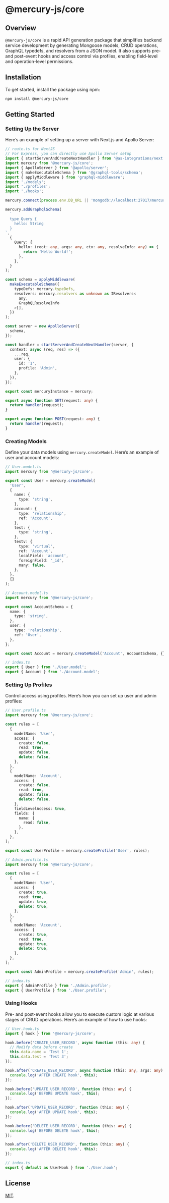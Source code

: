 # @mercury-js/core

## Overview

`@mercury-js/core` is a rapid API generation package that simplifies backend service development by generating Mongoose models, CRUD operations, GraphQL typedefs, and resolvers from a JSON model. It also supports pre- and post-event hooks and access control via profiles, enabling field-level and operation-level permissions.

## Installation

To get started, install the package using npm:

```bash
npm install @mercury-js/core
```

## Getting Started

### Setting Up the Server

Here’s an example of setting up a server with Next.js and Apollo Server:

```typescript
// route.ts for NextJS
// For Express, you can directly use Apollo Server setup
import { startServerAndCreateNextHandler } from '@as-integrations/next';
import mercury from '@mercury-js/core';
import { ApolloServer } from '@apollo/server';
import { makeExecutableSchema } from '@graphql-tools/schema';
import { applyMiddleware } from 'graphql-middleware';
import './models';
import './profiles';
import './hooks';

mercury.connect(process.env.DB_URL || 'mongodb://localhost:27017/mercury');

mercury.addGraphqlSchema(
  `
  type Query {
    hello: String
  }
`,
  {
    Query: {
      hello: (root: any, args: any, ctx: any, resolveInfo: any) => {
        return 'Hello World!';
      },
    },
  }
);

const schema = applyMiddleware(
  makeExecutableSchema({
    typeDefs: mercury.typeDefs,
    resolvers: mercury.resolvers as unknown as IResolvers<
      any,
      GraphQLResolveInfo
    >[],
  })
);

const server = new ApolloServer({
  schema,
});

const handler = startServerAndCreateNextHandler(server, {
  context: async (req, res) => ({
    ...req,
    user: {
      id: '1',
      profile: 'Admin',
    },
  }),
});

export const mercuryInstance = mercury;

export async function GET(request: any) {
  return handler(request);
}

export async function POST(request: any) {
  return handler(request);
}
```

### Creating Models

Define your data models using `mercury.createModel`. Here’s an example of user and account models:

```typescript
// User.model.ts
import mercury from '@mercury-js/core';

export const User = mercury.createModel(
  'User',
  {
    name: {
      type: 'string',
    },
    account: {
      type: 'relationship',
      ref: 'Account',
    },
    test: {
      type: 'string',
    },
    testv: {
      type: 'virtual',
      ref: 'Account',
      localField: 'account',
      foreignField: '_id',
      many: false,
    },
  },
  {}
);

// Account.model.ts
import mercury from '@mercury-js/core';

export const AccountSchema = {
  name: {
    type: 'string',
  },
  user: {
    type: 'relationship',
    ref: 'User',
  },
};

export const Account = mercury.createModel('Account', AccountSchema, {});

// index.ts
export { User } from './User.model';
export { Account } from './Account.model';
```

### Setting Up Profiles

Control access using profiles. Here’s how you can set up user and admin profiles:

```typescript
// User.profile.ts
import mercury from '@mercury-js/core';

const rules = [
  {
    modelName: 'User',
    access: {
      create: false,
      read: true,
      update: false,
      delete: false,
    },
  },
  {
    modelName: 'Account',
    access: {
      create: false,
      read: true,
      update: false,
      delete: false,
    },
    fieldLevelAccess: true,
    fields: {
      name: {
        read: false,
      },
    },
  },
];

export const UserProfile = mercury.createProfile('User', rules);

// Admin.profile.ts
import mercury from '@mercury-js/core';

const rules = [
  {
    modelName: 'User',
    access: {
      create: true,
      read: true,
      update: true,
      delete: true,
    },
  },
  {
    modelName: 'Account',
    access: {
      create: true,
      read: true,
      update: true,
      delete: true,
    },
  },
];

export const AdminProfile = mercury.createProfile('Admin', rules);

// index.ts
export { AdminProfile } from './Admin.profile';
export { UserProfile } from './User.profile';
```

### Using Hooks

Pre- and post-event hooks allow you to execute custom logic at various stages of CRUD operations. Here’s an example of how to use hooks:

```typescript
// User.hook.ts
import { hook } from '@mercury-js/core';

hook.before('CREATE_USER_RECORD', async function (this: any) {
  // Modify data before create
  this.data.name = 'Test 1';
  this.data.test = 'Test 3';
});

hook.after('CREATE_USER_RECORD', async function (this: any, args: any) {
  console.log('AFTER CREATE hook', this);
});

hook.before('UPDATE_USER_RECORD', function (this: any) {
  console.log('BEFORE UPDATE hook', this);
});

hook.after('UPDATE_USER_RECORD', function (this: any) {
  console.log('AFTER UPDATE hook', this);
});

hook.before('DELETE_USER_RECORD', function (this: any) {
  console.log('BEFORE DELETE hook', this);
});

hook.after('DELETE_USER_RECORD', function (this: any) {
  console.log('AFTER DELETE hook', this);
});

// index.ts
export { default as UserHook } from './User.hook';
```

## License

[MIT](LICENSE).
